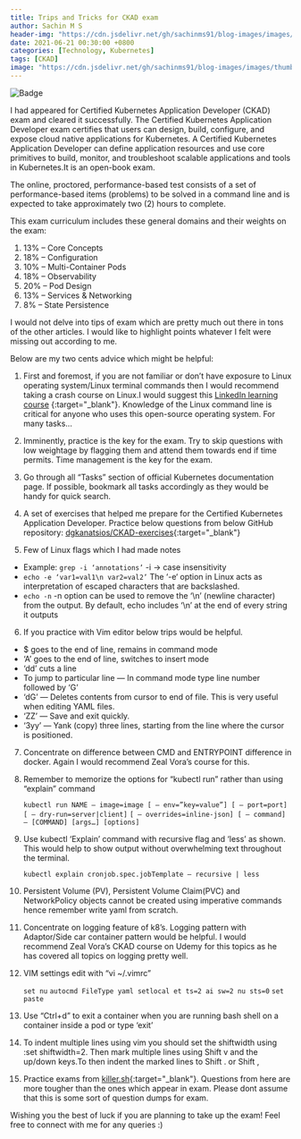 ```yaml
---
title: Trips and Tricks for CKAD exam
author: Sachin M S
header-img: "https://cdn.jsdelivr.net/gh/sachinms91/blog-images/images/thumbnails/ckad.png"
date: 2021-06-21 00:30:00 +0800
categories: [Technology, Kubernetes]
tags: [CKAD]
image: "https://cdn.jsdelivr.net/gh/sachinms91/blog-images/images/thumbnails/ckad.png"
---
```

![Badge]("https://cdn.jsdelivr.net/gh/sachinms91/blog-images/images/thumbnails/ckad.png")

 I had appeared for Certified Kubernetes Application Developer (CKAD) exam and cleared it successfully. The Certified Kubernetes Application Developer exam certifies that users can design, build, configure, and expose cloud native applications for Kubernetes.
A Certified Kubernetes Application Developer can define application resources and use core primitives to build, monitor, and troubleshoot scalable applications and tools in Kubernetes.It is an open-book exam. 

The online, proctored, performance-based test consists of a set of performance-based items (problems) to be solved in a command line and is expected to take approximately two (2) hours to complete.

This exam curriculum includes these general domains and their weights on the exam:

1. 13% – Core Concepts
2. 18% – Configuration
3. 10% – Multi-Container Pods
4. 18% – Observability
5. 20% – Pod Design
6. 13% – Services & Networking
7. 8% – State Persistence

I would not delve into tips of exam which are pretty much out there in tons of the other articles. I would like to highlight points whatever I felt were missing out according to me.

Below are my two cents advice which might be helpful:
1. First and foremost, if you are not familiar or don’t have exposure to Linux operating system/Linux terminal commands then I would recommend taking a crash course on Linux.I would suggest this  [LinkedIn learning course](https://www.linkedin.com/learning/learning-linux-command-line-2/learning-linux-command-line?u=68385001) {:target="_blank"}. Knowledge of the Linux command line is critical for anyone who uses this open-source operating system. For many tasks…

2. Imminently, practice is the key for the exam. Try to skip questions with low weightage by flagging them and attend them towards end if time permits. Time management is the key for the exam.
3. Go through all “Tasks” section of official Kubernetes documentation page. If possible, bookmark all tasks accordingly as they would be handy for quick search.
4. A set of exercises that helped me prepare for the Certified Kubernetes Application Developer. Practice below questions from below GitHub repository:
 [dgkanatsios/CKAD-exercises](https://github.com/dgkanatsios/CKAD-exercises){:target="_blank"}
5. Few of Linux flags which I had made notes
 -  Example: 
``` grep -i ‘annotations’ ```
-i -> case insensitivity
 -  ```echo -e ‘var1=val1\n var2=val2’```
The ‘-e‘ option in Linux acts as interpretation of escaped characters that are backslashed.
 - ```echo -n```
-n option can be used to remove the ‘\n’ (newline character) from the output. By default, echo includes ‘\n’ at the end of every string it outputs
6. If you practice with Vim editor below trips would be helpful.
- $ goes to the end of line, remains in command mode
- ‘A’ goes to the end of line, switches to insert mode
- ‘dd’ cuts a line
- To jump to particular line — In command mode type line number followed by ‘G’
- ‘dG’ — Deletes contents from cursor to end of file. This is very useful when editing YAML files.
- ‘ZZ’ — Save and exit quickly.
- ‘3yy’ — Yank (copy) three lines, starting from the line where the cursor is positioned.
7. Concentrate on difference between CMD and ENTRYPOINT difference in docker. Again I would recommend Zeal Vora’s course for this.
8. Remember to memorize the options for “kubectl run” rather than using “explain” command

	```kubectl run NAME — image=image [ — env=”key=value”] [ — port=port] [ — dry-run=server|client]```
	```[ — overrides=inline-json] [ — command] — [COMMAND] [args…] [options]```

9. Use kubectl ‘Explain’ command with recursive flag and ‘less’ as shown. This would help to show output without overwhelming text throughout the terminal.

	```kubectl explain cronjob.spec.jobTemplate — recursive | less```
10. Persistent Volume (PV), Persistent Volume Claim(PVC) and NetworkPolicy objects cannot be created using imperative commands hence remember write yaml from scratch.
11. Concentrate on logging feature of k8’s. Logging pattern with Adaptor/Side car container pattern would be helpful. I would recommend Zeal Vora’s CKAD course on Udemy for this topics as he has covered all topics on logging pretty well.
12. VIM settings edit with “vi ~/.vimrc”

	```set nu```
	```autocmd FileType yaml setlocal et ts=2 ai sw=2 nu sts=0```
	```set paste```

13. Use “Ctrl+d” to exit a container when you are running bash shell on a container inside a pod or type ‘exit’
14. To indent multiple lines using vim you should set the shiftwidth using :set shiftwidth=2. Then mark multiple lines using Shift v and the up/down keys.To then indent the marked lines to Shift . or Shift ,
15. Practice exams from [killer.sh](https://killer.sh/){:target="_blank"}. Questions from here are more tougher than the ones which appear in exam. Please dont assume that this is some sort of question dumps for exam.

Wishing you the best of luck if you are planning to take up the exam! Feel free to connect with me for any queries :)


